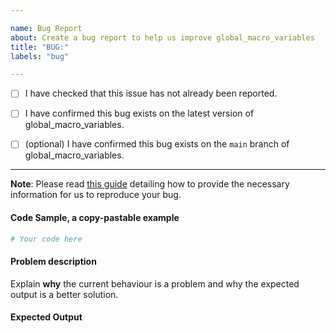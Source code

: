 ```yaml
---

name: Bug Report
about: Create a bug report to help us improve global_macro_variables
title: "BUG:"
labels: "bug"

---
```


- [ ] I have checked that this issue has not already been reported.

- [ ] I have confirmed this bug exists on the latest version of global_macro_variables.

- [ ] (optional) I have confirmed this bug exists on the `main` branch of global_macro_variables.

---

**Note**: Please read [this
guide](https://matthewrocklin.com/blog/work/2018/02/28/minimal-bug-reports) detailing
how to provide the necessary information for us to reproduce your bug.

#### Code Sample, a copy-pastable example

```python
# Your code here
```

#### Problem description

Explain **why** the current behaviour is a problem and why the expected output is a
better solution.

#### Expected Output
